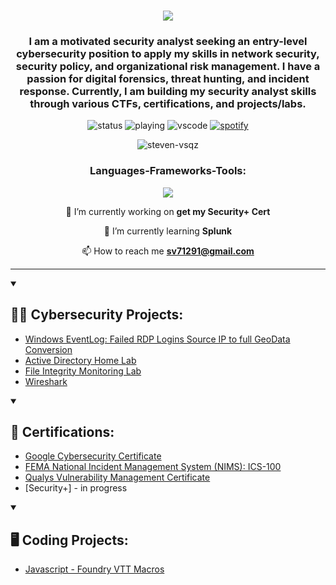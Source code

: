 <h1 align="center"> <img src="https://readme-typing-svg.herokuapp.com/?font=Righteous&size=35&center=true&vCenter=true&width=500&height=70&duration=3500&lines=Hi+There!+👋;+I'm+Steven+Vasquez!;" /></h1>
<h3 align="center">I am a motivated security analyst seeking an entry-level cybersecurity position to apply my skills in network security, security policy, and organizational risk management. I have a passion for digital forensics, threat hunting, and incident response. Currently, I am building my security analyst skills through various CTFs, certifications, and projects/labs.</h3>

<div align="center">

![status](https://nocache.advaith.workers.dev?url=https://img.shields.io/endpoint?url=https://dev.discordprofiles.me/api/badge/status/276544649148235776?simple=true)
![playing](https://nocache.advaith.workers.dev?url=https://img.shields.io/endpoint?url=https://dev.discordprofiles.me/api/badge/playing/276544649148235776)
![vscode](https://nocache.advaith.workers.dev?url=https://img.shields.io/endpoint?url=https://dev.discordprofiles.me/api/badge/vscode/276544649148235776)
[![spotify](https://nocache.advaith.workers.dev?url=https://img.shields.io/endpoint?url=https://dev.discordprofiles.me/api/badge/spotify/276544649148235776)](https://dev.discordprofiles.me/openspotify/276544649148235776)

<img src="https://komarev.com/ghpvc/?username=steven-vsqz&label=Profile%20views&color=0e75b6&style=flat" alt="steven-vsqz" />

  
<h3>Languages-Frameworks-Tools:</h3>
  <a href="https://skillicons.dev">
    <img src="https://skillicons.dev/icons?i=py,cs,js,css,html,mysql,linux,powershell,unity,unreal,godot,vscode,windows,discord,github" />
  </a>
  
🔭 I’m currently working on **get my Security+ Cert**

🌱 I’m currently learning **Splunk**

📫 How to reach me **sv71291@gmail.com**

</div>
<hr>

<details open> 
  <summary><h2>👨‍💻 Cybersecurity Projects:</h2></summary>

  - [Windows EventLog: Failed RDP Logins Source IP to full GeoData Conversion](https://github.com/Steven-Vsqz/HoneypotHomeLab)
  - [Active Directory Home Lab](https://github.com/Steven-Vsqz/Active-Directory-Project)
  - [File Integrity Monitoring Lab](https://github.com/Steven-Vsqz/File-Integrity-Monitoring-Lab/tree/main)
  - [Wireshark](https://github.com/Steven-Vsqz/Wireshark_Projects/tree/main)
  <!--  
  - [Tcpdump]()
  - [Splunk]()
  - [Snort]()
  - [File Integrity Monitor]()
  - [Vulnerability Management]()
  - [Build a simple rest API]()
  - [SIEM]()
  --->
    
</details>
  
<details open> 
  <summary><h2>📑 Certifications:</h2></summary>

  - [Google Cybersecurity Certificate](https://github.com/Steven-Vsqz/GoogleCybersecrityCertificate)
  - [FEMA National Incident Management System (NIMS): ICS-100](https://github.com/Steven-Vsqz/ICS-100_Cert/tree/main)
  - [Qualys Vulnerability Management Certificate](https://github.com/Steven-Vsqz/QualysVMDRCertificate/tree/main)
  - [Security+] - in progress

</details>

<details open> 
  <summary><h2>🖥️ Coding Projects:</h2></summary>
  
  - [Javascript - Foundry VTT Macros](https://github.com/Steven-Vsqz/Foundry_VTT_Macro_Scripts)
    <!--
    
  - [Python]()
  - [C#]()
    
    -->
    

</details>




<h3 align="left">Connect with me:</h3>
<p align="left">
<a href="https://linkedin.com/in/steven-m-vasquez" target="blank"><img align="center" src="https://raw.githubusercontent.com/rahuldkjain/github-profile-readme-generator/master/src/images/icons/Social/linked-in-alt.svg" alt="steven-m-vasquez" height="30" width="40" /></a>
</p>
